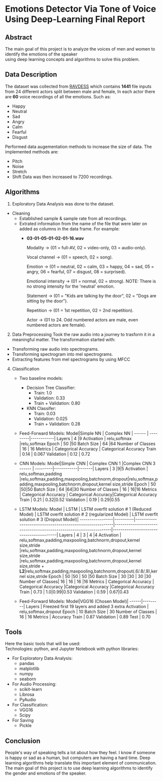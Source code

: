 # Emotions Detector Via Tone of Voice Using Deep-Learning Final Report
## Abstract
The main goal of this project is to analyze the voices of men and women to identify the emotions of the speaker  
using deep learning concepts and algorithms to solve this problem.

## Data Description
The dataset was collected from [RAVDESS](https://zenodo.org/record/1188976) which contains **1441** file inputs from 24 different actors split between male and female, In each actor there are **60** voice recordings of all the emotions. Such as:
- Happy
- Neutral
- Sad
- Angry
- Calm
- Fearful
- Disgust

Performed data augementation methods to increase the size of data. The implemented methods are:
- Pitch
- Noise
- Stretch
- Shift
Data was then increased to 7200 recordings.

## Algorithms
1. Exploratory Data Analysis was done to the dataset.
  - Cleaning
    - Established sample & sample rate from all recordings.
    - Extrated information from the name of the file that were later on added as columns in the data frame. For example:
      - **03-01-05-01-02-01-16.wav**

        Modality -> (01 = full-AV, 02 = video-only, 03 = audio-only).

        Vocal channel -> (01 = speech, 02 = song).

        Emotion -> (01 = neutral, 02 = calm, 03 = happy, 04 = sad, 05 = angry, 06 = fearful, 07 = disgust, 08 = surprised).

        Emotional intensity -> (01 = normal, 02 = strong). NOTE: There is no strong intensity for the 'neutral' emotion.

        Statement -> (01 = "Kids are talking by the door", 02 = "Dogs are sitting by the door").

        Repetition -> (01 = 1st repetition, 02 = 2nd repetition).

        Actor -> (01 to 24. Odd numbered actors are male, even numbered actors are female).

2. Data Preprocessing
  Took the raw audio into a journey to trasform it in a meaningful matter. The transformation started with:
  - Transforming raw audio into spectrograms.
  - Transforming spectrogram into mel spectrograms.
  - Extracting features from mel spectrograms by using MFCC

4. Classification 
   - Two baseline models:
     - Decision Tree Classifier:
       - Train: 1.0
       - Validation: 0.33
       - Train + Validation: 0.80
     - KNN Classifer:
       - Train: 0.03
       - Validation: 0.025
       - Train + Validation: 0.28
   - Feed-Forward Models:
      Model|Simple NN | Complex NN |
      ------ | ---------|------------|
      Layers  | 4 |9
      Activation  | relu,softmax |relu,softmax
      Epoch | 50 |50
      Batch Size | 64 |64
      Number of Classes | 16 | 16
      Metrics | Categorical Accuracy | Categorical Accuracy
      Train | 0.14 | 0.067
      Validation | 0.12 | 0.72
      
    - CNN Models:
      Model|Simple CNN | Complex CNN 1 |Complex CNN 3
      ------ | ---------|------------|-------|
      Layers  | 3 |9|5
      Activation  | relu,softmax,padding |relu,softmax,padding,maxpooling,batchnorm,dropout|relu,softmax,padding,maxpooling,batchnorm,dropout,kernel size,stride
      Epoch | 50 |50|50
      Batch Size | 64 |64|30
      Number of Classes | 16 | 16|16
      Metrics | Categorical Accuracy | Categorical Accuracy|Categorical Accuracy
      Train | 0.21 | 0.32|0.52
      Validation | 0.19 | 0.29|0.55
      
     - LSTM Models:
 Model            |   LSTM   | LSTM overfit solution # 1 (Reduced Model)                 | LSTM overfit solution # 2 (regularized Model)                       | LSTM overfit solution # 3 (Dropout Model)|
      -----------------|----------|-----------------------------------------------------------|---------------------------------------------------------------------|------------------------------------------|
      Layers           | 4        |                3                                          | 4                                                                   |4
      Activation       | relu,softmax,padding,maxpooling,batchnorm,dropout,kernel size,stride |relu,softmax,padding,maxpooling,batchnorm,dropout,kernel size,stride |relu,softmax,padding,maxpooling,batchnorm,dropout,kernel size,stride + **L2**|relu,softmax,padding,maxpooling,batchnorm,dropout(.6/.8/.9),kernel size,stride
      Epoch            | 50       |50                                                         | 50                                                                  |50
      Batch Size       | 30       |30                                                         | 30                                                                  |30
      Number of Classes| 16       | 16                                                        | 16                                                                  |16
      Metrics          | Categorical Accuracy | Categorical Accuracy                                                |Categorical Accuracy                        |Categorical Accuracy
      Train | 0.73 | 1.0|0.99|0.53
      Validation | 0.59 | 0.67|0.43
      
     - Feed-Forward Models:
  Model|VGG16 (Chosen Model)|
      ------|---------|
      Layers  | Freezed first 19 layers and added 3 extra
      Activation  | relu,softmax,dropout
      Epoch | 10
      Batch Size | 30
      Number of Classes | 16 | 16
      Metrics | Accuracy
      Train | 0.87 
      Validation | 0.89 
      Test | 0.70

      


   
## Tools
Here the basic tools that will be used: <br/>
Technologies: python, and Jupyter Notebook with python libraries:
- For Exploratory Data Analysis:
  - pandas
  - matplotlib
  - numpy
  - seaborn
- For Audio Processing:
  - scikit-learn
  - Librosa
  - PyAudio
- For Classification:
  - VGG16
  - Scipy
- For Saving
  - Pickle 
  
## Conclusion
People's way of speaking tells a lot about how they feel. I know if someone is happy or sad as a human, but computers are having a hard time. Deep learning algorithms help translate this important element of  communication. The main goal of this project is to use 
deep learning algorithms to identify the  gender and emotions of the speaker.
